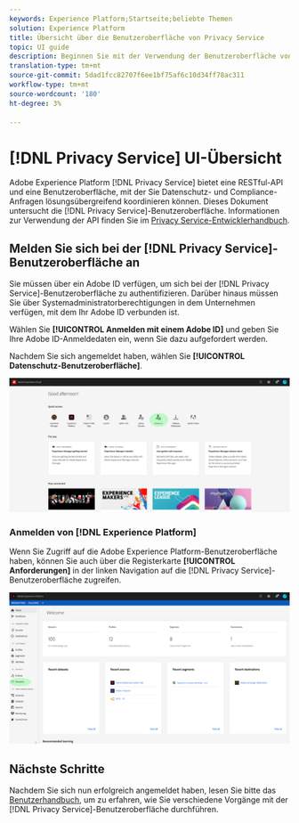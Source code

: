 ```yaml
---
keywords: Experience Platform;Startseite;beliebte Themen
solution: Experience Platform
title: Übersicht über die Benutzeroberfläche von Privacy Service
topic: UI guide
description: Beginnen Sie mit der Verwendung der Benutzeroberfläche von Privacy Service, um Datenschutzanforderungen über verschiedene Experience Cloud-Anwendungen hinweg zu koordinieren und zu überwachen.
translation-type: tm+mt
source-git-commit: 5dad1fcc82707f6ee1bf75af6c10d34ff78ac311
workflow-type: tm+mt
source-wordcount: '180'
ht-degree: 3%

---
```



# [!DNL Privacy Service] UI-Übersicht

Adobe Experience Platform [!DNL Privacy Service] bietet eine RESTful-API und eine Benutzeroberfläche, mit der Sie Datenschutz- und Compliance-Anfragen lösungsübergreifend koordinieren können. Dieses Dokument untersucht die [!DNL Privacy Service]-Benutzeroberfläche. Informationen zur Verwendung der API finden Sie im [Privacy Service-Entwicklerhandbuch](../api/getting-started.md).

## Melden Sie sich bei der [!DNL Privacy Service]-Benutzeroberfläche an

Sie müssen über ein Adobe ID verfügen, um sich bei der [!DNL Privacy Service]-Benutzeroberfläche zu authentifizieren. Darüber hinaus müssen Sie über Systemadministratorberechtigungen in dem Unternehmen verfügen, mit dem Ihr Adobe ID verbunden ist.

Wählen Sie **[!UICONTROL Anmelden mit einem Adobe ID]** und geben Sie Ihre Adobe ID-Anmeldedaten ein, wenn Sie dazu aufgefordert werden.

Nachdem Sie sich angemeldet haben, wählen Sie **[!UICONTROL Datenschutz-Benutzeroberfläche]**.

![](../images/ui-overview/quick-access.png)

### Anmelden von [!DNL Experience Platform]

Wenn Sie Zugriff auf die Adobe Experience Platform-Benutzeroberfläche haben, können Sie auch über die Registerkarte **[!UICONTROL Anforderungen]** in der linken Navigation auf die [!DNL Privacy Service]-Benutzeroberfläche zugreifen.

![](../images/ui-overview/platform.png)

## Nächste Schritte

Nachdem Sie sich nun erfolgreich angemeldet haben, lesen Sie bitte das [Benutzerhandbuch](user-guide.md), um zu erfahren, wie Sie verschiedene Vorgänge mit der [!DNL Privacy Service]-Benutzeroberfläche durchführen.